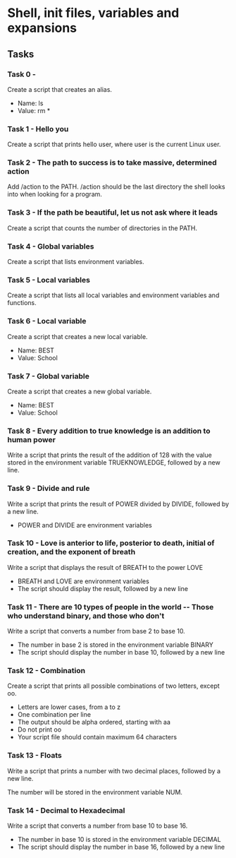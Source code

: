# Shell, init files, variables and expansions

## Tasks
### Task 0 - <o>
Create a script that creates an alias.

* Name: ls
* Value: rm *
### Task 1 - Hello you
Create a script that prints hello user, where user is the current Linux user.
### Task 2 - The path to success is to take massive, determined action
Add /action to the PATH. /action should be the last directory the shell looks
into when looking for a program.
### Task 3 - If the path be beautiful, let us not ask where it leads
Create a script that counts the number of directories in the PATH.
### Task 4 - Global variables
Create a script that lists environment variables.
### Task 5 - Local variables
Create a script that lists all local variables and environment variables
and functions.
### Task 6 - Local variable
Create a script that creates a new local variable.

* Name: BEST
* Value: School
### Task 7 - Global variable
Create a script that creates a new global variable.

* Name: BEST
* Value: School
### Task 8 - Every addition to true knowledge is an addition to human power
Write a script that prints the result of the addition of 128 with the value
stored in the environment variable TRUEKNOWLEDGE, followed by a new line.
### Task 9 - Divide and rule
Write a script that prints the result of POWER divided by DIVIDE, followed by a new line.

* POWER and DIVIDE are environment variables
### Task 10 - Love is anterior to life, posterior to death, initial of creation, and the exponent of breath
Write a script that displays the result of BREATH to the power LOVE

* BREATH and LOVE are environment variables
* The script should display the result, followed by a new line
### Task 11 - There are 10 types of people in the world -- Those who understand binary, and those who don't
Write a script that converts a number from base 2 to base 10.

* The number in base 2 is stored in the environment variable BINARY
* The script should display the number in base 10, followed by a new line
### Task 12 - Combination
Create a script that prints all possible combinations of two letters, except oo.

* Letters are lower cases, from a to z
* One combination per line
* The output should be alpha ordered, starting with aa
* Do not print oo
* Your script file should contain maximum 64 characters
### Task 13 - Floats
Write a script that prints a number with two decimal places, followed by a new line.

The number will be stored in the environment variable NUM.
### Task 14 - Decimal to Hexadecimal
Write a script that converts a number from base 10 to base 16.

* The number in base 10 is stored in the environment variable DECIMAL
* The script should display the number in base 16, followed by a new line
